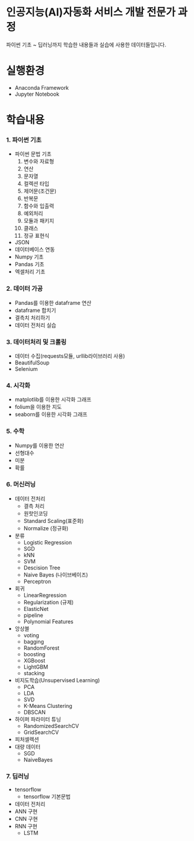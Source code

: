 # 인공지능(AI)자동화 서비스 개발 전문가 과정
파이썬 기초 ~ 딥러닝까지 학습한 내용들과 실습에 사용한 데이터들입니다.
# 실행환경
* Anaconda Framework
* Jupyter Notebook
# 학습내용
### 1. 파이썬 기초
* 파이썬 문법 기초
   1. 변수와 자료형
   2. 연산
   3. 문자열
   4. 컬렉션 타입
   5. 제어문(조건문)
   6. 반복문
   7. 함수와 입출력
   8. 예외처리
   9. 모듈과 패키지
   10. 클래스 
   11. 정규 표현식
* JSON
* 데이터베이스 연동
* Numpy 기초
* Pandas 기초
* 엑셀처리 기초
### 2. 데이터 가공
* Pandas를 이용한 dataframe 연산
* dataframe 합치기
* 결측치 처리하기
* 데이터 전처리 실습
### 3. 데이터처리 및 크롤링
* 데이터 수집(requests모듈, urllib라이브러리 사용)
* BeautifulSoup
* Selenium
### 4. 시각화
* matplotlib를 이용한 시각화 그래프
* folium을 이용한 지도
* seaborn를 이용한 시각화 그래프

### 5. 수학
* Numpy를 이용한 연산
* 선형대수
* 미분
* 확률
### 6. 머신러닝
* 데이터 전처리
   - 결측 처리
   - 원핫인코딩
   - Standard Scaling(표준화)
   - Normalize (정규화)
* 분류
   - Logistic Regression
   - SGD
   - kNN
   - SVM
   - Descision Tree
   - Naive Bayes (나이브베이즈)
   - Perceptron
* 회귀
   - LinearRegression
   - Regularization (규제)
   - ElasticNet
   - pipeline
   - Polynomial Features
* 앙상블
   - voting
   - bagging
   - RandomForest
   - boosting
   - XGBoost
   - LightGBM
   - stacking
* 비지도학습(Unsupervised Learning)
   - PCA
   - LDA
   - SVD
   - K-Means Clustering
   - DBSCAN
* 하이퍼 파라미터 튜닝
   - RandomizedSearchCV
   - GridSearchCV
* 피처셀렉션
* 대량 데이터
   - SGD
   - NaiveBayes
### 7. 딥러닝
* tensorflow
   - tensorflow 기본문법
* 데이터 전처리
* ANN 구현
* CNN 구현
* RNN 구현
   - LSTM
